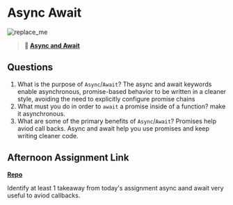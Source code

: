 # Async Await

![replace_me](https://codeworks.blob.core.windows.net/public/assets/img/illustrations/placeholder.svg)

> **📖 [Async and Await](https://codeworksacademy.com/fs-student-guide/resources/wk4/03-Async-Await)**

## Questions

1. What is the purpose of `Async`/`Await`?
The async and await keywords enable asynchronous, promise-based behavior to be written in a cleaner style, avoiding the need to explicitly configure promise chains
2. What must you do in order to  `await` a promise inside of a function?
make it asynchronous. 
3. What are some of the primary benefits of `Async`/`Await`?
Promises help aviod call backs. Async and await help you use promises and keep writing cleaner code. 
## Afternoon Assignment Link

**[Repo](https://github.com/Aiden6408/2-23.git)**

Identify at least 1 takeaway from today's assignment
async aand await very useful to aviod callbacks. 